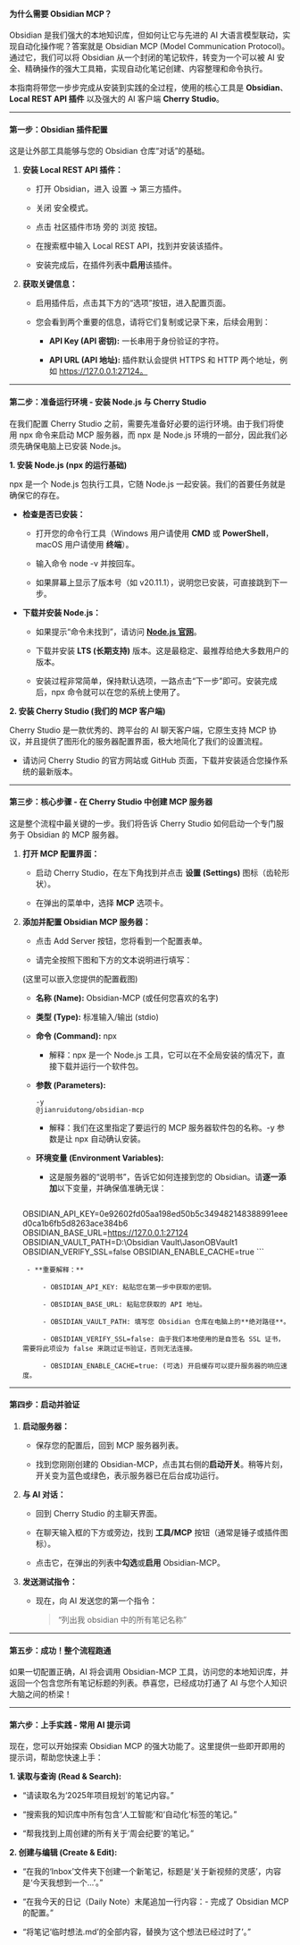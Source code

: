 #### **为什么需要 Obsidian MCP？**

Obsidian 是我们强大的本地知识库，但如何让它与先进的 AI 大语言模型联动，实现自动化操作呢？答案就是 Obsidian MCP (Model Communication Protocol)。通过它，我们可以将 Obsidian 从一个封闭的笔记软件，转变为一个可以被 AI 安全、精确操作的强大工具箱，实现自动化笔记创建、内容整理和命令执行。

本指南将带您一步步完成从安装到实践的全过程，使用的核心工具是 **Obsidian**、**Local REST API 插件** 以及强大的 AI 客户端 **Cherry Studio**。

---

#### **第一步：Obsidian 插件配置**

这是让外部工具能够与您的 Obsidian 仓库“对话”的基础。

1. **安装 Local REST API 插件：**
    
    - 打开 Obsidian，进入 设置 -> 第三方插件。
        
    - 关闭 安全模式。
        
    - 点击 社区插件市场 旁的 浏览 按钮。
        
    - 在搜索框中输入 Local REST API，找到并安装该插件。
        
    - 安装完成后，在插件列表中**启用**该插件。
        
2. **获取关键信息：**
    
    - 启用插件后，点击其下方的“选项”按钮，进入配置页面。
        
    - 您会看到两个重要的信息，请将它们复制或记录下来，后续会用到：
        
        - **API Key (API 密钥):** 一长串用于身份验证的字符。
            
        - **API URL (API 地址):** 插件默认会提供 HTTPS 和 HTTP 两个地址，例如 https://127.0.0.1:27124。
            

---

#### **第二步：准备运行环境 - 安装 Node.js 与 Cherry Studio**

在我们配置 Cherry Studio 之前，需要先准备好必要的运行环境。由于我们将使用 npx 命令来启动 MCP 服务器，而 npx 是 Node.js 环境的一部分，因此我们必须先确保电脑上已安装 Node.js。

**1. 安装 Node.js (npx 的运行基础)**

npx 是一个 Node.js 包执行工具，它随 Node.js 一起安装。我们的首要任务就是确保它的存在。

- **检查是否已安装：**
    
    - 打开您的命令行工具（Windows 用户请使用 **CMD** 或 **PowerShell**，macOS 用户请使用 **终端**）。
        
    - 输入命令 node -v 并按回车。
        
    - 如果屏幕上显示了版本号（如 v20.11.1），说明您已安装，可直接跳到下一步。
        
- **下载并安装 Node.js：**
    
    - 如果提示“命令未找到”，请访问 **[Node.js 官网](https://www.google.com/url?sa=E&q=https%3A%2F%2Fnodejs.org%2F)**。
        
    - 下载并安装 **LTS (长期支持)** 版本。这是最稳定、最推荐给绝大多数用户的版本。
        
    - 安装过程非常简单，保持默认选项，一路点击“下一步”即可。安装完成后，npx 命令就可以在您的系统上使用了。
        

**2. 安装 Cherry Studio (我们的 MCP 客户端)**

Cherry Studio 是一款优秀的、跨平台的 AI 聊天客户端，它原生支持 MCP 协议，并且提供了图形化的服务器配置界面，极大地简化了我们的设置流程。

- 请访问 Cherry Studio 的官方网站或 GitHub 页面，下载并安装适合您操作系统的最新版本。
---

#### **第三步：核心步骤 - 在 Cherry Studio 中创建 MCP 服务器**

这是整个流程中最关键的一步。我们将告诉 Cherry Studio 如何启动一个专门服务于 Obsidian 的 MCP 服务器。

1. **打开 MCP 配置界面：**
    
    - 启动 Cherry Studio，在左下角找到并点击 **设置 (Settings)** 图标（齿轮形状）。
        
    - 在弹出的菜单中，选择 **MCP** 选项卡。
        
2. **添加并配置 Obsidian MCP 服务器：**
    
    - 点击 Add Server 按钮，您将看到一个配置表单。
        
    - 请完全按照下图和下方的文本说明进行填写：
        
    
    (这里可以嵌入您提供的配置截图)
    
    - **名称 (Name):** Obsidian-MCP (或任何您喜欢的名字)
        
    - **类型 (Type):** 标准输入/输出 (stdio)
        
    - **命令 (Command):** npx
        
        - 解释：npx 是一个 Node.js 工具，它可以在不全局安装的情况下，直接下载并运行一个软件包。
            
    - **参数 (Parameters):**
        
		```
		-y
		@jianruidutong/obsidian-mcp
		```
        
        - 解释：我们在这里指定了要运行的 MCP 服务器软件包的名称。-y 参数是让 npx 自动确认安装。
            
    - **环境变量 (Environment Variables):**
        
        - 这是服务器的“说明书”，告诉它如何连接到您的 Obsidian。请**逐一添加**以下变量，并确保值准确无误：
            
        
	     ```
   	OBSIDIAN_API_KEY=0e92602fd05aa198ed50b5c349482148388991eeed0ca1b6fb5d8263ace384b6
		OBSIDIAN_BASE_URL=https://127.0.0.1:27124
		OBSIDIAN_VAULT_PATH=D:\Obsidian Vault\JasonOBVault1
		OBSIDIAN_VERIFY_SSL=false
		OBSIDIAN_ENABLE_CACHE=true
		```
          
        
        - **重要解释：**
            
            - OBSIDIAN_API_KEY: 粘贴您在第一步中获取的密钥。
                
            - OBSIDIAN_BASE_URL: 粘贴您获取的 API 地址。
                
            - OBSIDIAN_VAULT_PATH: 填写您 Obsidian 仓库在电脑上的**绝对路径**。
                
            - OBSIDIAN_VERIFY_SSL=false: 由于我们本地使用的是自签名 SSL 证书，需要将此项设为 false 来跳过证书验证，否则无法连接。
                
            - OBSIDIAN_ENABLE_CACHE=true: (可选) 开启缓存可以提升服务器的响应速度。
                

---

#### **第四步：启动并验证**

1. **启动服务器：**
    
    - 保存您的配置后，回到 MCP 服务器列表。
        
    - 找到您刚刚创建的 Obsidian-MCP，点击其右侧的**启动开关**。稍等片刻，开关变为蓝色或绿色，表示服务器已在后台成功运行。
        
2. **与 AI 对话：**
    
    - 回到 Cherry Studio 的主聊天界面。
        
    - 在聊天输入框的下方或旁边，找到 **工具/MCP** 按钮（通常是锤子或插件图标）。
        
    - 点击它，在弹出的列表中**勾选**或**启用** Obsidian-MCP。
        
3. **发送测试指令：**
    
    - 现在，向 AI 发送您的第一个指令：
        
        > “列出我 obsidian 中的所有笔记名称”
        

---

#### **第五步：成功！整个流程跑通**

如果一切配置正确，AI 将会调用 Obsidian-MCP 工具，访问您的本地知识库，并返回一个包含您所有笔记标题的列表。恭喜您，已经成功打通了 AI 与您个人知识大脑之间的桥梁！

---

#### **第六步：上手实践 - 常用 AI 提示词**

现在，您可以开始探索 Obsidian MCP 的强大功能了。这里提供一些即开即用的提示词，帮助您快速上手：

**1. 读取与查询 (Read & Search):**

- “请读取名为‘2025年项目规划’的笔记内容。”
    
- “搜索我的知识库中所有包含‘人工智能’和‘自动化’标签的笔记。”
    
- “帮我找到上周创建的所有关于‘周会纪要’的笔记。”
    

**2. 创建与编辑 (Create & Edit):**

- “在我的‘Inbox’文件夹下创建一个新笔记，标题是‘关于新视频的灵感’，内容是‘今天我想到一个...’。”
    
- “在我今天的日记（Daily Note）末尾追加一行内容：- 完成了 Obsidian MCP 的配置。”
    
- “将笔记‘临时想法.md’的全部内容，替换为‘这个想法已经过时了’。”